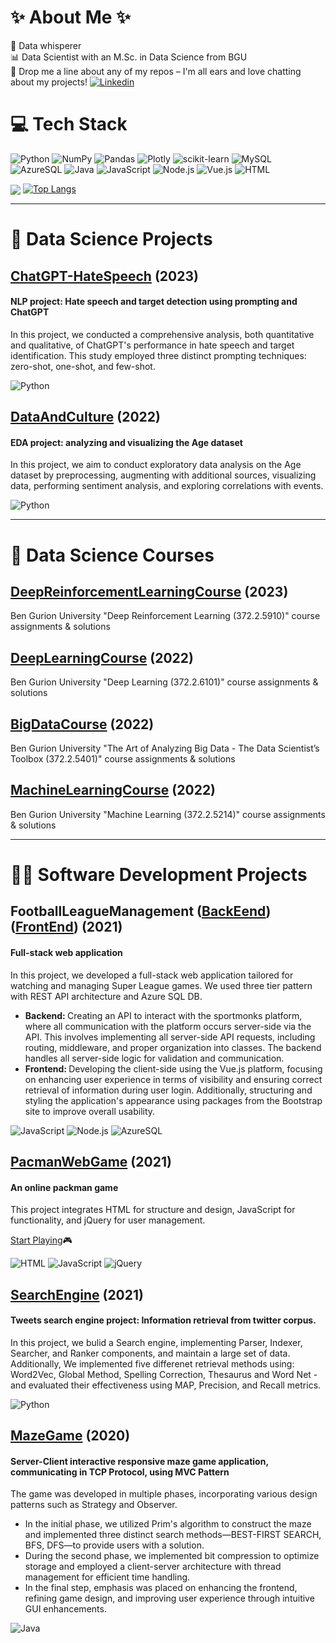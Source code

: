 # ✨ About Me  ✨
🌟 Data whisperer <br>
📊 Data Scientist with an M.Sc. in Data Science from BGU <br>
💬 Drop me a line about any of my repos – I'm all ears and love chatting about my projects! [![Linkedin](https://img.shields.io/badge/LinkedIn-0077B5?style=flat&logo=linkedin&logoColor=white)](https://www.linkedin.com/in/shahar-shcheranski)




# 💻 Tech Stack
![Python](https://img.shields.io/badge/Python-3670A0?style=flat&logo=Python&logoColor=ffdd54)  ![NumPy](https://img.shields.io/badge/Numpy-%23013243.svg?style=flat&logo=Numpy&logoColor=white) ![Pandas](https://img.shields.io/badge/Pandas-%23150458.svg?style=flat&logo=pandas&logoColor=white) ![Plotly](https://img.shields.io/badge/Plotly-%233F4F75.svg?style=flat&logo=Plotly&logoColor=white) ![scikit-learn](https://img.shields.io/badge/scikit--learn-%23F7931E.svg?style=flat&logo=scikit-learn&logoColor=white) ![MySQL](https://img.shields.io/badge/MySql-%2300f.svg?style=flat&logo=mysql&logoColor=white) ![AzureSQL](https://img.shields.io/badge/Azure%20SQL-%23CC2927?style=flat&logo=microsoftsqlserver&logoColor=white) ![Java](https://img.shields.io/badge/Java-3670A0.svg?style=flat&logo=java&logoColor=white) ![JavaScript](https://img.shields.io/badge/JavaScript-%23F7DF1E?style=flat&logo=javascript&logoColor=white
) ![Node.js](https://img.shields.io/badge/NodeJS-%23339933?style=flat&logo=nodedotjs&logoColor=white) ![Vue.js](https://img.shields.io/badge/Vue.js-white?style=flat&logo=vue.js) ![HTML](https://img.shields.io/badge/html-%23E34F26?style=flat&logo=html
)

<a href="https://github.com/anuraghazra/github-readme-stats"><img align="center" src="https://github-readme-stats.vercel.app/api/top-langs/?username=shaharshc&include_orgs=true&count_private=true&hide=jupyter%20notebook,vim%20script,shell&langs_count=10&exclude_repo=NAU-CYB410,CS212-web-programming&layout=compact&theme=graywhite" /></a>
[![Top Langs](https://github-readme-stats.vercel.app/api/top-langs/?username=shaharshc&hide=jupyter%20notebook,shell&size_weight=1&count_weight=0&layout=donut)](https://github.com/anuraghazra/github-readme-stats)


---

# 🔎 Data Science Projects

## [ChatGPT-HateSpeech](https://github.com/ShaharShc/ChatGPT-HateSpeech) (2023)
#### NLP project: Hate speech and target detection using prompting and ChatGPT
In this project, we conducted a comprehensive analysis, both quantitative and qualitative, of ChatGPT's performance in hate speech and target identification. This study employed three distinct prompting techniques: zero-shot, one-shot, and few-shot.

![Python](https://img.shields.io/badge/python-3670A0?style=flat&logo=python&logoColor=ffdd54) 

## [DataAndCulture](https://github.com/ShaharShc/DataAndCulture) (2022)
#### EDA project: analyzing and visualizing the Age dataset
In this project, we aim to conduct exploratory data analysis on the Age dataset by preprocessing, augmenting with additional sources, visualizing data, performing sentiment analysis, and exploring correlations with events.

![Python](https://img.shields.io/badge/python-3670A0?style=flat&logo=python&logoColor=ffdd54) 

---

# 📖 Data Science Courses

## [DeepReinforcementLearningCourse](https://github.com/ShaharShc/DeepReinforcementLearningCourse) (2023)
Ben Gurion University "Deep Reinforcement Learning (372.2.5910)" course assignments & solutions

## [DeepLearningCourse](https://github.com/ShaharShc/DeepLearningCourse) (2022)
Ben Gurion University "Deep Learning (372.2.6101)" course assignments & solutions

## [BigDataCourse](https://github.com/ShaharShc/BigDataCourse) (2022)
Ben Gurion University "The Art of Analyzing Big Data - The Data Scientist’s Toolbox (372.2.5401)" course assignments & solutions

## [MachineLearningCourse](https://github.com/ShaharShc/MachineLearningCourse) (2022)
Ben Gurion University "Machine Learning (372.2.5214)" course assignments & solutions

---

# 👩‍💻 Software Development Projects

## FootballLeagueManagement ([BackEend](https://github.com/ShaharShc/FootballLeagueManagement-BackEnd)) ([FrontEnd](https://github.com/ShaharShc/FootballLeagueManagement-FrontEnd)) (2021)
#### Full-stack web application
In this project, we developed a full-stack web application tailored for watching and managing Super League games. We used three tier pattern with REST API architecture and Azure SQL DB.

- <b> Backend: </b>
Creating an API to interact with the sportmonks platform, where all communication with the platform occurs server-side via the API. This involves implementing all server-side API requests, including routing, middleware, and proper organization into classes. The backend handles all server-side logic for validation and communication.
- <b> Frontend: </b>
Developing the client-side using the Vue.js platform, focusing on enhancing user experience in terms of visibility and ensuring correct retrieval of information during user login. Additionally, structuring and styling the application's appearance using packages from the Bootstrap site to improve overall usability.

![JavaScript](https://img.shields.io/badge/JavaScript-%23F7DF1E?style=flat&logo=javascript&logoColor=white
) ![Node.js](https://img.shields.io/badge/NodeJS-%23339933?style=flat&logo=nodedotjs&logoColor=white
) ![AzureSQL](https://img.shields.io/badge/Azure%20SQL-%23CC2927?style=flat&logo=microsoftsqlserver&logoColor=white)


## [PacmanWebGame](https://github.com/ShaharShc/PacmanWebGame) (2021)
#### An online packman game
This project integrates HTML for structure and design, JavaScript for functionality, and jQuery for user management.

[Start Playing](https://web-development-environments-2021.github.io/Assignment2_205890320_313326985)🎮

![HTML](https://img.shields.io/badge/html-%23E34F26?style=flat&logo=html) ![JavaScript](https://img.shields.io/badge/JavaScript-%23F7DF1E?style=flat&logo=javascript&logoColor=white
) ![jQuery](https://img.shields.io/badge/jQuery-%230769AD?style=flat&logo=jQuery)


## [SearchEngine](https://github.com/ShaharShc/SearchEngine) (2021)
#### Tweets search engine project: Information retrieval from twitter corpus.

In this project, we bulid a Search engine, implementing Parser, Indexer, Searcher, and Ranker components, and maintain a large set of data.
Additionally, We implemented five differenet retrieval methods using: Word2Vec, Global Method, Spelling Correction, Thesaurus and Word Net - and evaluated their effectiveness using MAP, Precision, and Recall metrics. 

![Python](https://img.shields.io/badge/python-3670A0?style=flat&logo=python&logoColor=ffdd54) 

## [MazeGame](https://github.com/ShaharShc/MazeGame) (2020)
#### Server-Client interactive responsive maze game application, communicating in TCP Protocol, using MVC Pattern

The game was developed in multiple phases, incorporating various design patterns such as Strategy and Observer.
- In the initial phase, we utilized Prim's algorithm to construct the maze and implemented three distinct search methods—BEST-FIRST SEARCH, BFS, DFS—to provide users with a solution.
- During the second phase, we implemented bit compression to optimize storage and employed a client-server architecture with thread management for efficient time handling.
- In the final step, emphasis was placed on enhancing the frontend, refining game design, and improving user experience through intuitive GUI enhancements.

![Java](https://img.shields.io/badge/Java-3670A0.svg?style=flat&logo=java&logoColor=white)


<!--
**ShaharShc/ShaharShc** is a ✨ _special_ ✨ repository because its `README.md` (this file) appears on your GitHub profile.

Here are some ideas to get you started:

- 🔭 I’m currently working on ...
- 🌱 I’m currently learning ...
- 👯 I’m looking to collaborate on ...
- 🤔 I’m looking for help with ...
- 💬 Ask me about ...
- 📫 How to reach me: ...

-->
